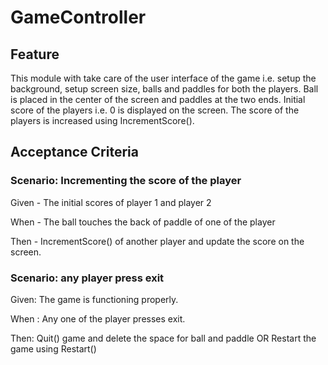 # GameController

## Feature

This module with take care of the user interface of the game i.e.
setup the background, setup screen size, balls
and paddles for both the players.
Ball is placed in the center of the screen and paddles at the two ends.
Initial score of the players i.e. 0 is displayed on the screen.
The score of the players is increased using IncrementScore().

## Acceptance Criteria

### Scenario: Incrementing the score of the player

 Given - The initial scores of player 1 and player 2

 When - The ball touches the back of paddle of one of the player

 Then - IncrementScore() of another player and update the score on the screen.

### Scenario: any player press exit

 Given: The game is functioning properly.

 When : Any one of the player presses exit.

 Then: Quit() game and delete the space for ball and paddle
 OR Restart the game using Restart()            